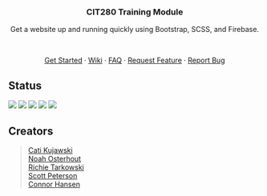 <h3 align="center">CIT280 Training Module</h3>

<p align="center">Get a website up and running quickly using Bootstrap, SCSS, and Firebase.</p>

<br />

<p align="center"><a href="https://github.com/NoahsNMC/TrainingModule/wiki/Getting-Started">Get Started</a> · <a href="https://github.com/NoahsNMC/TrainingModule/wiki">Wiki</a> · <a href="https://github.com/NoahsNMC/TrainingModule/wiki/FAQ">FAQ</a> · <a href="https://github.com/NoahsNMC/TrainingModule/issues/new?assignees=&labels=enhancement&template=feature_request.md">Request Feature</a> · <a href="https://github.com/NoahsNMC/TrainingModule/issues/new?assignees=&labels=bug&template=bug_report.md">Report Bug</a></p>

## Status

![](https://img.shields.io/github/issues/NoahsNMC/TrainingModule.svg)
![](https://img.shields.io/github/forks/NoahsNMC/TrainingModule.svg)
![](https://img.shields.io/github/stars/NoahsNMC/TrainingModule.svg)
![](https://img.shields.io/github/license/NoahsNMC/TrainingModule.svg)
![](https://img.shields.io/twitter/url/https/github.com/NoahsNMC/TrainingModule.svg?style=social)

## Creators

>[Cati Kujawski](https://github.com/kujawsc)  
[Noah Osterhout](https://github.com/NoahFlowa)  
[Richie Tarkowski](https://github.com/tarkowr)  
[Scott Peterson](https://github.com/peter610)  
[Connor Hansen](https://github.com/hansenconnor)
